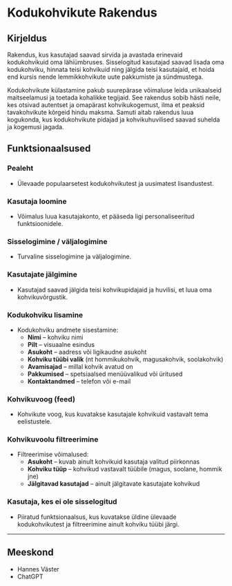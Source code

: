 # Kodukohvikute Rakendus

## Kirjeldus
Rakendus, kus kasutajad saavad sirvida ja avastada erinevaid kodukohvikuid oma lähiümbruses. Sisselogitud kasutajad saavad lisada oma kodukohviku, hinnata teisi kohvikuid ning jälgida teisi kasutajaid, et hoida end kursis nende lemmikkohvikute uute pakkumiste ja sündmustega.

Kodukohvikute külastamine pakub suurepärase võimaluse leida unikaalseid maitseelamusi ja toetada kohalikke tegijaid. See rakendus sobib hästi neile, kes otsivad autentset ja omapärast kohvikukogemust, ilma et peaksid tavakohvikute kõrgeid hindu maksma. Samuti aitab rakendus luua kogukonda, kus kodukohvikute pidajad ja kohvikuhuvilised saavad suhelda ja kogemusi jagada.

## Funktsionaalsused

### Pealeht
- Ülevaade populaarsetest kodukohvikutest ja uusimatest lisandustest.

### Kasutaja loomine
- Võimalus luua kasutajakonto, et pääseda ligi personaliseeritud funktsioonidele.

### Sisselogimine / väljalogimine
- Turvaline sisselogimine ja väljalogimine.

### Kasutajate jälgimine
- Kasutajad saavad jälgida teisi kohvikupidajaid ja huvilisi, et luua oma kohvikuvõrgustik.

### Kodukohviku lisamine
- Kodukohviku andmete sisestamine:
  - **Nimi** – kohviku nimi
  - **Pilt** – visuaalne esindus
  - **Asukoht** – aadress või ligikaudne asukoht
  - **Kohviku tüübi valik** (nt hommikukohvik, magusakohvik, soolakohvik)
  - **Avamisajad** – millal kohvik avatud on
  - **Pakkumised** – spetsiaalsed menüüvalikud või üritused
  - **Kontaktandmed** – telefon või e-mail

### Kohvikuvoog (feed)
- Kohvikute voog, kus kuvatakse kasutajale kohvikuid vastavalt tema eelistustele.

### Kohvikuvoolu filtreerimine
- Filtreerimise võimalused:
  - **Asukoht** – kuvab ainult kohvikuid kasutaja valitud piirkonnas
  - **Kohviku tüüp** – kohvikud vastavalt tüübile (magus, soolane, hommik jne)
  - **Jälgitavad kasutajad** – ainult jälgitavate kasutajate kohvikud

### Kasutaja, kes ei ole sisselogitud
- Piiratud funktsionaalsus, kus kuvatakse üldine ülevaade kodukohvikutest ja filtreerimine ainult kohviku tüübi järgi.

---

## Meeskond
- Hannes Väster
- ChatGPT
  
